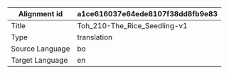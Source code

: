 |Alignment id | a1ce616037e64ede8107f38dd8fb9e83
| --- | --- 
|Title | Toh_210-The_Rice_Seedling-v1 
|Type | translation
|Source Language | bo
|Target Language | en